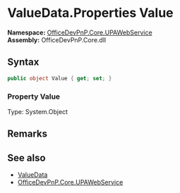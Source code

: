 # ValueData.Properties Value
  

**Namespace:** [OfficeDevPnP.Core.UPAWebService](OfficeDevPnP.Core.UPAWebService.md)  
**Assembly:** OfficeDevPnP.Core.dll  
## Syntax
```C#
public object Value { get; set; }
```

### Property Value
Type: System.Object  

## Remarks

  
## See also
- [ValueData](OfficeDevPnP.Core.UPAWebService.ValueData.md) 
- [OfficeDevPnP.Core.UPAWebService](OfficeDevPnP.Core.UPAWebService.md) 
